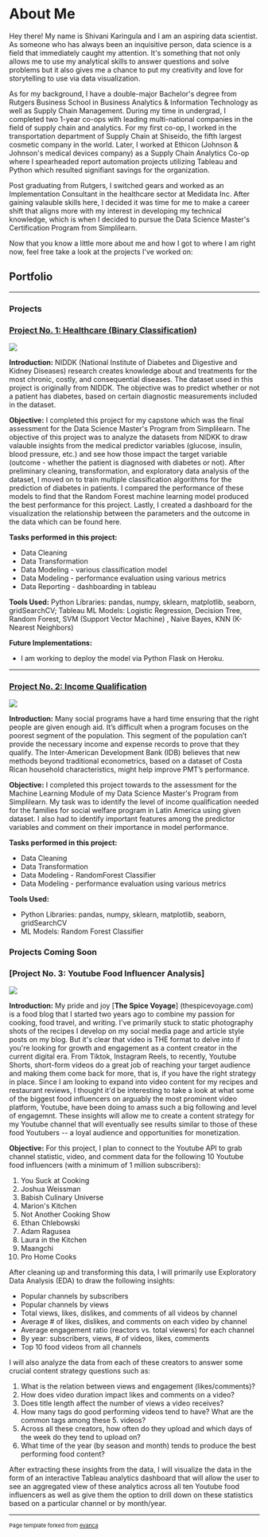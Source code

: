 <h1> About Me </h1>

Hey there! My name is Shivani Karingula and I am an aspiring data scientist. As someone who has always been an inquisitive person, data science is a field that immediately caught my attention. It's something that not only allows me to use my analytical skills to answer questions and solve problems but it also gives me a chance to put my creativity and love for storytelling to use via data visualization. 

As for my background, I have a double-major Bachelor's degree from Rutgers Business School in Business Analytics & Information Technology as well as Supply Chain Management. During my time in undergrad, I completed two 1-year co-ops with leading multi-national companies in the field of supply chain and analytics. For my first co-op, I worked in the transportation department of Supply Chain at Shiseido, the fifth largest cosmetic company in the world. Later, I worked at Ethicon (Johnson & Johnson's medical devices company) as a Supply Chain Analytics Co-op where I spearheaded report automation projects utilizing Tableau and Python which resulted signifiant savings for the organization. 

Post graduating from Rutgers, I switched gears and worked as an Implementation Consultant in the healthcare sector at Medidata Inc. After gaining valauble skills here, I decided it was time for me to make a career shift that aligns more with my interest in developing my technical knowledge, which is when I decided to pursue the Data Science Master's Certification Program from Simplilearn. 

Now that you know a little more about me and how I got to where I am right now, feel free take a look at the projects I've worked on: 


## Portfolio

---

### Projects 

### [Project No. 1: Healthcare (Binary Classification)](https://github.com/skaringula/Healthcare-Capstone-Project)
<img src="images/dummy_thumbnail.jpg?raw=true"/>

**Introduction:** NIDDK (National Institute of Diabetes and Digestive and Kidney Diseases) research creates knowledge about and treatments for the most chronic, costly, and consequential diseases. The dataset used in this project is originally from NIDDK. The objective was to predict whether or not a patient has diabetes, based on certain diagnostic measurements included in the dataset.  

**Objective:** 
I completed this project for my capstone which was the final assessment for the Data Science Master's Program from Simplilearn. The objective of this project was to analyze the datasets from NIDKK to draw valauble insights from the medical predictor variables (glucose, insulin, blood pressure, etc.) and see how those impact the target variable (outcome - whether the patient is diagnosed with diabetes or not). After preliminary cleaning, transformation, and exploratory data analysis of the dataset, I moved on to train multiple classification algorithms for the prediction of diabetes in patients. I compared the performance of these models to find that the Random Forest machine learning model produced the best performance for this project. Lastly, I created a dashboard for the visualization the relationship between the parameters and the outcome in the data which can be found here.

**Tasks performed in this project:**
- Data Cleaning
- Data Transformation
- Data Modeling - various classification model
- Data Modeling - performance evaluation using various metrics
- Data Reporting - dashboarding in tableau

**Tools Used:**
Python Libraries: pandas, numpy, sklearn, matplotlib, seaborn, gridSearchCV; Tableau
ML Models: Logistic Regression, Decision Tree, Random Forest, SVM (Support Vector Machine) , Naive Bayes, KNN (K-Nearest Neighbors)

**Future Implementations:** 
- I am working to deploy the model via Python Flask on Heroku. 

---

### [Project No. 2: Income Qualification](https://github.com/skaringula/Income-Qualification-Project) 
<img src="images/dummy_thumbnail.jpg?raw=true"/>

**Introduction:** Many social programs have a hard time ensuring that the right people are given enough aid. It’s difficult when a program focuses on the poorest segment of the population. This segment of the population can’t provide the necessary income and expense records to prove that they qualify. The Inter-American Development Bank (IDB) believes that new methods beyond traditional econometrics, based on a dataset of Costa Rican household characteristics, might help improve PMT’s performance. 

**Objective:** I completed this project towards to the assessment for the Machine Learning Module of my Data Science Master's Program from Simplilearn. My task was to identify the level of income qualification needed for the families for social welfare program in Latin America using given dataset. I also had to identify important features among the predictor variables and comment on their importance in model performance.

**Tasks performed in this project:**
- Data Cleaning
- Data Transformation
- Data Modeling - RandomForest Classifier
- Data Modeling - performance evaluation using various metrics

**Tools Used:**
- Python Libraries: pandas, numpy, sklearn, matplotlib, seaborn, gridSearchCV
- ML Models: Random Forest Classifier


### Projects Coming Soon

### [Project No. 3: Youtube Food Influencer Analysis]
<img src="images/dummy_thumbnail.jpg?raw=true"/>

**Introduction:** 
My pride and joy [**The Spice Voyage**] (thespicevoyage.com) is a food blog that I started two years ago to combine my passion for cooking, food travel, and writing. I've primarily stuck to static photography shots of the recipes I develop on my social media page and article style posts on my blog. But it's clear that video is THE format to delve into if you're looking for growth and engagement as a content creator in the current digital era. From Tiktok, Instagram Reels, to recently, Youtube Shorts, short-form videos do a great job of reaching your target audience and making them come back for more, that is, if you have the right strategy in place. Since I am looking to expand into video content for my recipes and restaurant reviews, I thought it'd be interesting to take a look at what some of the biggest food influencers on arguably the most prominent video platform, Youtube, have been doing to amass such a big following and level of engagemnt. These insights will allow me to create a content strategy for my Youtube channel that will eventually see results similar to those of these food Youtubers -- a loyal audience and opportunities for monetization.

**Objective:** 
For this project, I plan to connect to the Youtube API to grab channel statistic, video, and comment data for the following 10 Youtube food influencers (with a minimum of 1 million subscribers):
1. You Suck at Cooking
2. Joshua Weissman
3. Babish Culinary Universe
4. Marion's Kitchen
5. Not Another Cooking Show
6. Ethan Chlebowski
7. Adam Ragusea
8. Laura in the Kitchen
9. Maangchi
10. Pro Home Cooks

After cleaning up and transforming this data, I will primarily use Exploratory Data Analysis (EDA) to draw the following insights:
- Popular channels by subscribers 
- Popular channels by views 
- Total views, likes, dislikes, and comments of all videos by channel
- Average # of likes, dislikes, and comments on each video by channel
- Average engagement ratio (reactors vs. total viewers) for each channel
- By year: subscribers, views, # of videos, likes, comments 
- Top 10 food videos from all channels

I will also analyze the data from each of these creators to answer some crucial content strategy questions such as: 
1. What is the relation between views and engagement (likes/comments)? 
2. How does video duration impact likes and comments on a video? 
3. Does title length affect the number of views a video receives? 
4. How many tags do good performing videos tend to have? What are the common tags among these 5. videos? 
6. Across all these creators, how often do they upload and which days of the week do they tend to upload on? 
7. What time of the year (by season and month) tends to produce the best performing food content? 

After extracting these insights from the data, I will visualize the data in the form of an interactive Tableau analytics dashboard that will allow the user to see an aggregated view of these analytics across all ten Youtube food influencers as well as give them the option to drill down on these statistics based on a particular channel or by month/year. 

---
<p style="font-size:11px">Page template forked from <a href="https://github.com/evanca/quick-portfolio">evanca</a></p>
<!-- Remove above link if you don't want to attibute -->
